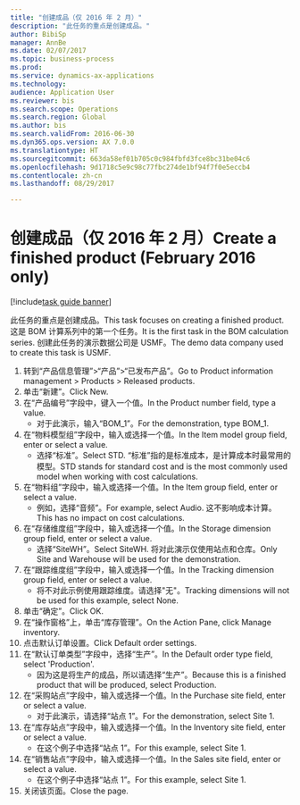 ```yaml
--- 
title: "创建成品（仅 2016 年 2 月）"
description: "此任务的重点是创建成品。"
author: BibiSp
manager: AnnBe
ms.date: 02/07/2017
ms.topic: business-process
ms.prod: 
ms.service: dynamics-ax-applications
ms.technology: 
audience: Application User
ms.reviewer: bis
ms.search.scope: Operations
ms.search.region: Global
ms.author: bis
ms.search.validFrom: 2016-06-30
ms.dyn365.ops.version: AX 7.0.0
ms.translationtype: HT
ms.sourcegitcommit: 663da58ef01b705c0c984fbfd3fce8bc31be04c6
ms.openlocfilehash: 9d1718c5e9c98c77fbc274de1bf94f7f0e5eccb4
ms.contentlocale: zh-cn
ms.lasthandoff: 08/29/2017

---
```

# <a name="create-a-finished-product-february-2016-only"></a><span data-ttu-id="82233-103">创建成品（仅 2016 年 2 月）</span><span class="sxs-lookup"><span data-stu-id="82233-103">Create a finished product (February 2016 only)</span></span>

[!include[task guide banner](../../includes/task-guide-banner.md)]

<span data-ttu-id="82233-104">此任务的重点是创建成品。</span><span class="sxs-lookup"><span data-stu-id="82233-104">This task focuses on creating a finished product.</span></span> <span data-ttu-id="82233-105">这是 BOM 计算系列中的第一个任务。</span><span class="sxs-lookup"><span data-stu-id="82233-105">It is the first task in the BOM calculation series.</span></span> <span data-ttu-id="82233-106">创建此任务的演示数据公司是 USMF。</span><span class="sxs-lookup"><span data-stu-id="82233-106">The demo data company used to create this task is USMF.</span></span>

1. <span data-ttu-id="82233-107">转到“产品信息管理”>“产品”>“已发布产品”。</span><span class="sxs-lookup"><span data-stu-id="82233-107">Go to Product information management > Products > Released products.</span></span>
2. <span data-ttu-id="82233-108">单击“新建”。</span><span class="sxs-lookup"><span data-stu-id="82233-108">Click New.</span></span>
3. <span data-ttu-id="82233-109">在“产品编号”字段中，键入一个值。</span><span class="sxs-lookup"><span data-stu-id="82233-109">In the Product number field, type a value.</span></span>
    * <span data-ttu-id="82233-110">对于此演示，输入“BOM_1”。</span><span class="sxs-lookup"><span data-stu-id="82233-110">For the demonstration, type BOM_1.</span></span>  
4. <span data-ttu-id="82233-111">在“物料模型组”字段中，输入或选择一个值。</span><span class="sxs-lookup"><span data-stu-id="82233-111">In the Item model group field, enter or select a value.</span></span>
    * <span data-ttu-id="82233-112">选择“标准”。</span><span class="sxs-lookup"><span data-stu-id="82233-112">Select STD.</span></span> <span data-ttu-id="82233-113">“标准”指的是标准成本，是计算成本时最常用的模型。</span><span class="sxs-lookup"><span data-stu-id="82233-113">STD stands for standard cost and is the most commonly used model when working with cost calculations.</span></span>  
5. <span data-ttu-id="82233-114">在“物料组”字段中，输入或选择一个值。</span><span class="sxs-lookup"><span data-stu-id="82233-114">In the Item group field, enter or select a value.</span></span>
    * <span data-ttu-id="82233-115">例如，选择“音频”。</span><span class="sxs-lookup"><span data-stu-id="82233-115">For example, select Audio.</span></span> <span data-ttu-id="82233-116">这不影响成本计算。</span><span class="sxs-lookup"><span data-stu-id="82233-116">This has no impact on cost calculations.</span></span>  
6. <span data-ttu-id="82233-117">在“存储维度组”字段中，输入或选择一个值。</span><span class="sxs-lookup"><span data-stu-id="82233-117">In the Storage dimension group field, enter or select a value.</span></span>
    * <span data-ttu-id="82233-118">选择“SiteWH”。</span><span class="sxs-lookup"><span data-stu-id="82233-118">Select SiteWH.</span></span> <span data-ttu-id="82233-119">将对此演示仅使用站点和仓库。</span><span class="sxs-lookup"><span data-stu-id="82233-119">Only Site and Warehouse will be used for the demonstration.</span></span>  
7. <span data-ttu-id="82233-120">在“跟踪维度组”字段中，输入或选择一个值。</span><span class="sxs-lookup"><span data-stu-id="82233-120">In the Tracking dimension group field, enter or select a value.</span></span>
    * <span data-ttu-id="82233-121">将不对此示例使用跟踪维度。请选择"无"。</span><span class="sxs-lookup"><span data-stu-id="82233-121">Tracking dimensions will not be used for this example, select None.</span></span>  
8. <span data-ttu-id="82233-122">单击“确定”。</span><span class="sxs-lookup"><span data-stu-id="82233-122">Click OK.</span></span>
9. <span data-ttu-id="82233-123">在“操作窗格”上，单击“库存管理”。</span><span class="sxs-lookup"><span data-stu-id="82233-123">On the Action Pane, click Manage inventory.</span></span>
10. <span data-ttu-id="82233-124">点击默认订单设置。</span><span class="sxs-lookup"><span data-stu-id="82233-124">Click Default order settings.</span></span>
11. <span data-ttu-id="82233-125">在“默认订单类型”字段中，选择“生产”。</span><span class="sxs-lookup"><span data-stu-id="82233-125">In the Default order type field, select 'Production'.</span></span>
    * <span data-ttu-id="82233-126">因为这是将生产的成品，所以请选择“生产”。</span><span class="sxs-lookup"><span data-stu-id="82233-126">Because this is a finished product that will be produced, select Production.</span></span>  
12. <span data-ttu-id="82233-127">在“采购站点”字段中，输入或选择一个值。</span><span class="sxs-lookup"><span data-stu-id="82233-127">In the Purchase site field, enter or select a value.</span></span>
    * <span data-ttu-id="82233-128">对于此演示，请选择“站点 1”。</span><span class="sxs-lookup"><span data-stu-id="82233-128">For the demonstration, select Site 1.</span></span>  
13. <span data-ttu-id="82233-129">在“库存站点”字段中，输入或选择一个值。</span><span class="sxs-lookup"><span data-stu-id="82233-129">In the Inventory site field, enter or select a value.</span></span>
    * <span data-ttu-id="82233-130">在这个例子中选择“站点 1”。</span><span class="sxs-lookup"><span data-stu-id="82233-130">For this example, select Site 1.</span></span>  
14. <span data-ttu-id="82233-131">在“销售站点”字段中，输入或选择一个值。</span><span class="sxs-lookup"><span data-stu-id="82233-131">In the Sales site field, enter or select a value.</span></span>
    * <span data-ttu-id="82233-132">在这个例子中选择“站点 1”。</span><span class="sxs-lookup"><span data-stu-id="82233-132">For this example, select Site 1.</span></span>  
15. <span data-ttu-id="82233-133">关闭该页面。</span><span class="sxs-lookup"><span data-stu-id="82233-133">Close the page.</span></span>


